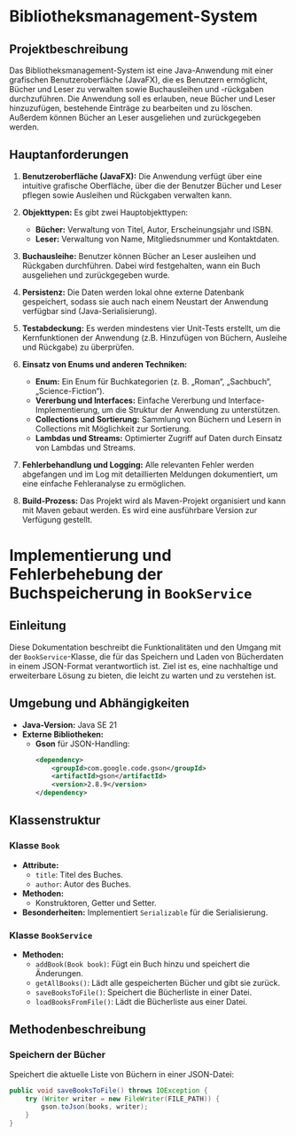 # Bibliotheksmanagement-System

## Projektbeschreibung
Das Bibliotheksmanagement-System ist eine Java-Anwendung mit einer grafischen Benutzeroberfläche (JavaFX), die es Benutzern ermöglicht, Bücher und Leser zu verwalten sowie Buchausleihen und -rückgaben durchzuführen. Die Anwendung soll es erlauben, neue Bücher und Leser hinzuzufügen, bestehende Einträge zu bearbeiten und zu löschen. Außerdem können Bücher an Leser ausgeliehen und zurückgegeben werden.

## Hauptanforderungen
1. **Benutzeroberfläche (JavaFX):** Die Anwendung verfügt über eine intuitive grafische Oberfläche, über die der Benutzer Bücher und Leser pflegen sowie Ausleihen und Rückgaben verwalten kann.

2. **Objekttypen:** Es gibt zwei Hauptobjekttypen:
   - **Bücher:** Verwaltung von Titel, Autor, Erscheinungsjahr und ISBN.
   - **Leser:** Verwaltung von Name, Mitgliedsnummer und Kontaktdaten.

3. **Buchausleihe:** Benutzer können Bücher an Leser ausleihen und Rückgaben durchführen. Dabei wird festgehalten, wann ein Buch ausgeliehen und zurückgegeben wurde.

4. **Persistenz:** Die Daten werden lokal ohne externe Datenbank gespeichert, sodass sie auch nach einem Neustart der Anwendung verfügbar sind (Java-Serialisierung).

5. **Testabdeckung:** Es werden mindestens vier Unit-Tests erstellt, um die Kernfunktionen der Anwendung (z.B. Hinzufügen von Büchern, Ausleihe und Rückgabe) zu überprüfen.

6. **Einsatz von Enums und anderen Techniken:**
   - **Enum:** Ein Enum für Buchkategorien (z. B. „Roman“, „Sachbuch“, „Science-Fiction“).
   - **Vererbung und Interfaces:** Einfache Vererbung und Interface-Implementierung, um die Struktur der Anwendung zu unterstützen.
   - **Collections und Sortierung:** Sammlung von Büchern und Lesern in Collections mit Möglichkeit zur Sortierung.
   - **Lambdas und Streams:** Optimierter Zugriff auf Daten durch Einsatz von Lambdas und Streams.

7. **Fehlerbehandlung und Logging:** Alle relevanten Fehler werden abgefangen und im Log mit detaillierten Meldungen dokumentiert, um eine einfache Fehleranalyse zu ermöglichen.

8. **Build-Prozess:** Das Projekt wird als Maven-Projekt organisiert und kann mit Maven gebaut werden. Es wird eine ausführbare Version zur Verfügung gestellt.

# Implementierung und Fehlerbehebung der Buchspeicherung in `BookService`

## Einleitung
Diese Dokumentation beschreibt die Funktionalitäten und den Umgang mit der `BookService`-Klasse, die für das Speichern und Laden von Bücherdaten in einem JSON-Format verantwortlich ist. Ziel ist es, eine nachhaltige und erweiterbare Lösung zu bieten, die leicht zu warten und zu verstehen ist.

## Umgebung und Abhängigkeiten
- **Java-Version:** Java SE 21
- **Externe Bibliotheken:**
   - **Gson** für JSON-Handling:
     ```xml
     <dependency>
         <groupId>com.google.code.gson</groupId>
         <artifactId>gson</artifactId>
         <version>2.8.9</version>
     </dependency>
     ```

## Klassenstruktur
### Klasse `Book`
- **Attribute:**
   - `title`: Titel des Buches.
   - `author`: Autor des Buches.
- **Methoden:**
   - Konstruktoren, Getter und Setter.
- **Besonderheiten:** Implementiert `Serializable` für die Serialisierung.

### Klasse `BookService`
- **Methoden:**
   - `addBook(Book book)`: Fügt ein Buch hinzu und speichert die Änderungen.
   - `getAllBooks()`: Lädt alle gespeicherten Bücher und gibt sie zurück.
   - `saveBooksToFile()`: Speichert die Bücherliste in einer Datei.
   - `loadBooksFromFile()`: Lädt die Bücherliste aus einer Datei.

## Methodenbeschreibung
### Speichern der Bücher
Speichert die aktuelle Liste von Büchern in einer JSON-Datei:
```java
public void saveBooksToFile() throws IOException {
    try (Writer writer = new FileWriter(FILE_PATH)) {
        gson.toJson(books, writer);
    }
}

